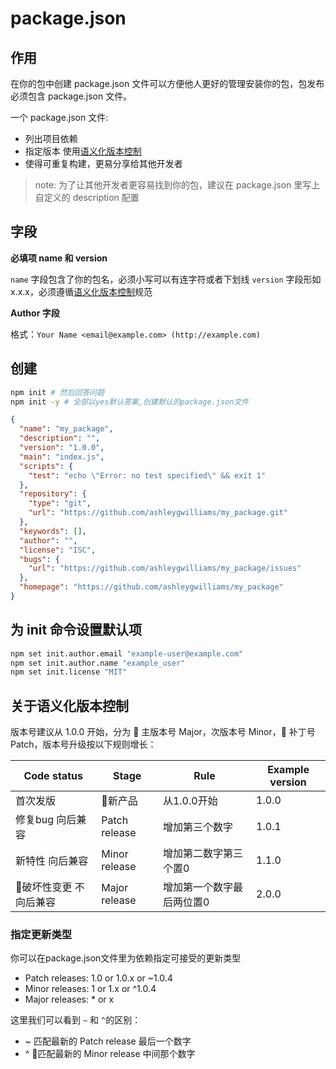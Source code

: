 # package.json

## 作用

在你的包中创建 package.json 文件可以方便他人更好的管理安装你的包，包发布必须包含 package.json 文件。

一个 package.json 文件:

- 列出项目依赖
- 指定版本 使用[语义化版本控制](https://docs.npmjs.com/about-semantic-versioning)
- 使得可重复构建，更易分享给其他开发者

> note: 为了让其他开发者更容易找到你的包，建议在 package.json 里写上自定义的 description 配置

## 字段

**必填项 name 和 version**

`name` 字段包含了你的包名，必须小写可以有连字符或者下划线
`version` 字段形如 x.x.x，必须遵循[语义化版本控制](https://docs.npmjs.com/about-semantic-versioning)规范

**Author 字段**

格式：`Your Name <email@example.com> (http://example.com)`

## 创建

```bash
npm init # 然后回答问题
npm init -y # 全部以yes默认答案,创建默认的package.json文件
```

```json
{
  "name": "my_package",
  "description": "",
  "version": "1.0.0",
  "main": "index.js",
  "scripts": {
    "test": "echo \"Error: no test specified\" && exit 1"
  },
  "repository": {
    "type": "git",
    "url": "https://github.com/ashleygwilliams/my_package.git"
  },
  "keywords": [],
  "author": "",
  "license": "ISC",
  "bugs": {
    "url": "https://github.com/ashleygwilliams/my_package/issues"
  },
  "homepage": "https://github.com/ashleygwilliams/my_package"
}
```

## 为 init 命令设置默认项

```bash
npm set init.author.email "example-user@example.com"
npm set init.author.name "example_user"
npm set init.license "MIT"
```

## 关于语义化版本控制

版本号建议从 1.0.0 开始，分为  主版本号 Major，次版本号 Minor， 补丁号 Patch，版本号升级按以下规则增长：

| Code status            | Stage         | Rule                      | Example version |
| ---------------------- | ------------- | ------------------------- | --------------- |
| 首次发版               | 新产品       | 从1.0.0开始               | 1.0.0           |
| 修复bug 向后兼容       | Patch release | 增加第三个数字            | 1.0.1           |
| 新特性 向后兼容        | Minor release | 增加第二数字第三个置0     | 1.1.0           |
| 破坏性变更 不向后兼容 | Major release | 增加第一个数字最后两位置0 | 2.0.0           |

### 指定更新类型

你可以在package.json文件里为依赖指定可接受的更新类型

- Patch releases: 1.0 or 1.0.x or ~1.0.4
- Minor releases: 1 or 1.x or ^1.0.4
- Major releases: * or x

这里我们可以看到 `~` 和 `^`的区别：
- ~ 匹配最新的 Patch release 最后一个数字
- ^ 匹配最新的 Minor release 中间那个数字
